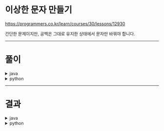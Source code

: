 # 이상한 문자 만들기
https://programmers.co.kr/learn/courses/30/lessons/12930

간단한 문제이지만, 공백은 그대로 유지한 상태에서 문자만 바꿔야 합니다.

----

# 풀이
<details>
<summary>java</summary>

```java
class Solution {
    public String solution(String s) {
        if (s.equals("")) return s;
        
        char[] chrArr = s.toCharArray();
        
        int index = 0;

        for (int i = 0; i < chrArr.length; i++) {
            char chr = chrArr[i];
            
            if (chr == ' ') {
                index = 0;
                continue;
            }
            
            if (index % 2 == 0) chrArr[i] = Character.toUpperCase(chr);
            else chrArr[i] = Character.toLowerCase(chr);
            
            index++;
        }
        
        return String.valueOf(chrArr);
    }
}
```
</details>

<details>
<summary>python</summary>

```python
def solution(s : str):
    str_list = []

    upper_flag = True

    for chr in s:
        if chr != ' ' and upper_flag:
            str_list.append(chr.upper())
            upper_flag = False
        else:
            str_list.append(chr.lower())
            upper_flag = True

    return ''.join(str_list)
```
</details>

----

# 결과
<details>
<summary>java</summary>

![image](https://user-images.githubusercontent.com/45728407/150055614-1152e11e-a7eb-407b-853f-4f4e932b6170.png)
</details>

<details>
<summary>python</summary>
<div id="output" class="console-output tab-pane fade in active show"><pre class="console-content"><div></div><div class="console-heading">채점을 시작합니다.</div><div class="console-message">정확성  테스트</div><table class="console-test-group" data-category="correctness"><tbody><tr data-testcase-id="16902"><td valign="top" class="td-label">테스트 1 <span>〉</span></td><td class="result passed">통과 (0.01ms, 10.1MB)</td></tr><tr data-testcase-id="16903"><td valign="top" class="td-label">테스트 2 <span>〉</span></td><td class="result passed">통과 (0.00ms, 10MB)</td></tr><tr data-testcase-id="16904"><td valign="top" class="td-label">테스트 3 <span>〉</span></td><td class="result passed">통과 (0.00ms, 10.1MB)</td></tr><tr data-testcase-id="16905"><td valign="top" class="td-label">테스트 4 <span>〉</span></td><td class="result passed">통과 (0.02ms, 10.2MB)</td></tr><tr data-testcase-id="16906"><td valign="top" class="td-label">테스트 5 <span>〉</span></td><td class="result passed">통과 (0.01ms, 10.1MB)</td></tr><tr data-testcase-id="16907"><td valign="top" class="td-label">테스트 6 <span>〉</span></td><td class="result passed">통과 (0.00ms, 10MB)</td></tr><tr data-testcase-id="16908"><td valign="top" class="td-label">테스트 7 <span>〉</span></td><td class="result passed">통과 (0.01ms, 10.1MB)</td></tr><tr data-testcase-id="16909"><td valign="top" class="td-label">테스트 8 <span>〉</span></td><td class="result passed">통과 (0.02ms, 10.1MB)</td></tr><tr data-testcase-id="16910"><td valign="top" class="td-label">테스트 9 <span>〉</span></td><td class="result passed">통과 (0.01ms, 10.3MB)</td></tr><tr data-testcase-id="16911"><td valign="top" class="td-label">테스트 10 <span>〉</span></td><td class="result passed">통과 (0.02ms, 10.1MB)</td></tr><tr data-testcase-id="16912"><td valign="top" class="td-label">테스트 11 <span>〉</span></td><td class="result passed">통과 (0.03ms, 10.3MB)</td></tr><tr data-testcase-id="16913"><td valign="top" class="td-label">테스트 12 <span>〉</span></td><td class="result passed">통과 (0.02ms, 10.2MB)</td></tr><tr data-testcase-id="16914"><td valign="top" class="td-label">테스트 13 <span>〉</span></td><td class="result passed">통과 (0.01ms, 10.1MB)</td></tr><tr data-testcase-id="16915"><td valign="top" class="td-label">테스트 14 <span>〉</span></td><td class="result passed">통과 (0.01ms, 10.2MB)</td></tr><tr data-testcase-id="16916"><td valign="top" class="td-label">테스트 15 <span>〉</span></td><td class="result passed">통과 (0.01ms, 10.1MB)</td></tr><tr data-testcase-id="16917"><td valign="top" class="td-label">테스트 16 <span>〉</span></td><td class="result passed">통과 (0.02ms, 10MB)</td></tr></tbody></table><div class="console-heading">채점 결과</div><div class="console-message">정확성: 100.0</div><div class="console-message">합계: 100.0 / 100.0</div></pre></div>
</details>
